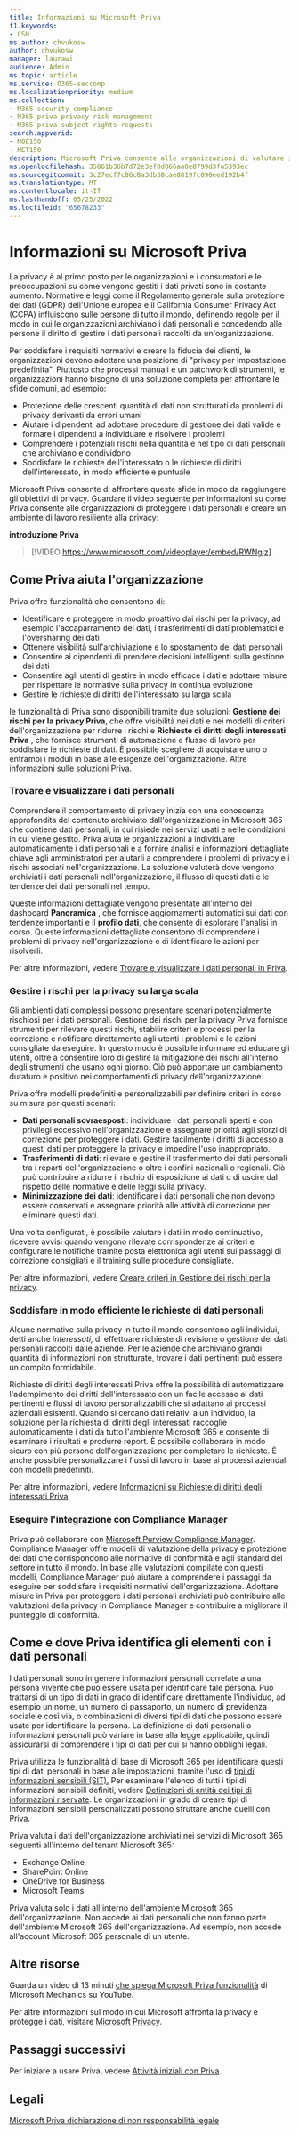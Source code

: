 ```yaml
---
title: Informazioni su Microsoft Priva
f1.keywords:
- CSH
ms.author: chvukosw
author: chvukosw
manager: laurawi
audience: Admin
ms.topic: article
ms.service: O365-seccomp
ms.localizationpriority: medium
ms.collection:
- M365-security-compliance
- M365-priva-privacy-risk-management
- M365-priva-subject-rights-requests
search.appverid:
- MOE150
- MET150
description: Microsoft Priva consente alle organizzazioni di valutare i dati personali archiviati in Microsoft 365, di identificare e correggere i rischi per la privacy e di gestire le richieste di diritti degli interessati su larga scala.
ms.openlocfilehash: 35861b36b7d72e3ef0d866aa0e8799d3fa5393ec
ms.sourcegitcommit: 3c27ecf7c86c8a3db38cae8819fc090eed192b4f
ms.translationtype: MT
ms.contentlocale: it-IT
ms.lasthandoff: 05/25/2022
ms.locfileid: "65678233"
---
```

# <a name="learn-about-microsoft-priva"></a>Informazioni su Microsoft Priva

La privacy è al primo posto per le organizzazioni e i consumatori e le preoccupazioni su come vengono gestiti i dati privati sono in costante aumento. Normative e leggi come il Regolamento generale sulla protezione dei dati (GDPR) dell'Unione europea e il California Consumer Privacy Act (CCPA) influiscono sulle persone di tutto il mondo, definendo regole per il modo in cui le organizzazioni archiviano i dati personali e concedendo alle persone il diritto di gestire i dati personali raccolti da un'organizzazione.

Per soddisfare i requisiti normativi e creare la fiducia dei clienti, le organizzazioni devono adottare una posizione di "privacy per impostazione predefinita". Piuttosto che processi manuali e un patchwork di strumenti, le organizzazioni hanno bisogno di una soluzione completa per affrontare le sfide comuni, ad esempio:

- Protezione delle crescenti quantità di dati non strutturati da problemi di privacy derivanti da errori umani
- Aiutare i dipendenti ad adottare procedure di gestione dei dati valide e formare i dipendenti a individuare e risolvere i problemi
- Comprendere i potenziali rischi nella quantità e nel tipo di dati personali che archiviano e condividono
- Soddisfare le richieste dell'interessato o le richieste di diritti dell'interessato, in modo efficiente e puntuale

Microsoft Priva consente di affrontare queste sfide in modo da raggiungere gli obiettivi di privacy. Guardare il video seguente per informazioni su come Priva consente alle organizzazioni di proteggere i dati personali e creare un ambiente di lavoro resiliente alla privacy:

**introduzione Priva**

> [!VIDEO https://www.microsoft.com/videoplayer/embed/RWNgjz]

## <a name="how-priva-helps-your-organization"></a>Come Priva aiuta l'organizzazione

Priva offre funzionalità che consentono di:

- Identificare e proteggere in modo proattivo dai rischi per la privacy, ad esempio l'accaparramento dei dati, i trasferimenti di dati problematici e l'oversharing dei dati
- Ottenere visibilità sull'archiviazione e lo spostamento dei dati personali
- Consentire ai dipendenti di prendere decisioni intelligenti sulla gestione dei dati
- Consentire agli utenti di gestire in modo efficace i dati e adottare misure per rispettare le normative sulla privacy in continua evoluzione
- Gestire le richieste di diritti dell'interessato su larga scala

le funzionalità di Priva sono disponibili tramite due soluzioni: **Gestione dei rischi per la privacy Priva**, che offre visibilità nei dati e nei modelli di criteri dell'organizzazione per ridurre i rischi e **Richieste di diritti degli interessati Priva** , che fornisce strumenti di automazione e flusso di lavoro per soddisfare le richieste di dati. È possibile scegliere di acquistare uno o entrambi i moduli in base alle esigenze dell'organizzazione. Altre informazioni sulle [soluzioni Priva](/office365/servicedescriptions/microsoft-365-service-descriptions/microsoft-365-tenantlevel-services-licensing-guidance/microsoft-365-security-compliance-licensing-guidance#privacy-management).  

### <a name="find-and-visualize-personal-data"></a>Trovare e visualizzare i dati personali

Comprendere il comportamento di privacy inizia con una conoscenza approfondita del contenuto archiviato dall'organizzazione in Microsoft 365 che contiene dati personali, in cui risiede nei servizi usati e nelle condizioni in cui viene gestito. Priva aiuta le organizzazioni a individuare automaticamente i dati personali e a fornire analisi e informazioni dettagliate chiave agli amministratori per aiutarli a comprendere i problemi di privacy e i rischi associati nell'organizzazione. La soluzione valuterà dove vengono archiviati i dati personali nell'organizzazione, il flusso di questi dati e le tendenze dei dati personali nel tempo.

Queste informazioni dettagliate vengono presentate all'interno del dashboard **Panoramica** , che fornisce aggiornamenti automatici sui dati con tendenze importanti e il **profilo dati**, che consente di esplorare l'analisi in corso. Queste informazioni dettagliate consentono di comprendere i problemi di privacy nell'organizzazione e di identificare le azioni per risolverli.

Per altre informazioni, vedere [Trovare e visualizzare i dati personali in Priva](priva-data-profile.md).

### <a name="manage-privacy-risks-at-scale"></a>Gestire i rischi per la privacy su larga scala

Gli ambienti dati complessi possono presentare scenari potenzialmente rischiosi per i dati personali. Gestione dei rischi per la privacy Priva fornisce strumenti per rilevare questi rischi, stabilire criteri e processi per la correzione e notificare direttamente agli utenti i problemi e le azioni consigliate da eseguire. In questo modo è possibile informare ed educare gli utenti, oltre a consentire loro di gestire la mitigazione dei rischi all'interno degli strumenti che usano ogni giorno. Ciò può apportare un cambiamento duraturo e positivo nei comportamenti di privacy dell'organizzazione.

Priva offre modelli predefiniti e personalizzabili per definire criteri in corso su misura per questi scenari:

- **Dati personali sovraesposti**: individuare i dati personali aperti e con privilegi eccessivo nell'organizzazione e assegnare priorità agli sforzi di correzione per proteggere i dati. Gestire facilmente i diritti di accesso a questi dati per proteggere la privacy e impedire l'uso inappropriato.
- **Trasferimenti di dati**: rilevare e gestire il trasferimento dei dati personali tra i reparti dell'organizzazione o oltre i confini nazionali o regionali. Ciò può contribuire a ridurre il rischio di esposizione ai dati o di uscire dal rispetto delle normative e delle leggi sulla privacy.
- **Minimizzazione dei dati**: identificare i dati personali che non devono essere conservati e assegnare priorità alle attività di correzione per eliminare questi dati.

Una volta configurati, è possibile valutare i dati in modo continuativo, ricevere avvisi quando vengono rilevate corrispondenze ai criteri e configurare le notifiche tramite posta elettronica agli utenti sui passaggi di correzione consigliati e il training sulle procedure consigliate.

Per altre informazioni, vedere [Creare criteri in Gestione dei rischi per la privacy](risk-management-policies.md).

### <a name="efficiently-fulfill-personal-data-requests"></a>Soddisfare in modo efficiente le richieste di dati personali

Alcune normative sulla privacy in tutto il mondo consentono agli individui, detti anche *interessati,* di effettuare richieste di revisione o gestione dei dati personali raccolti dalle aziende. Per le aziende che archiviano grandi quantità di informazioni non strutturate, trovare i dati pertinenti può essere un compito formidabile.

Richieste di diritti degli interessati Priva offre la possibilità di automatizzare l'adempimento dei diritti dell'interessato con un facile accesso ai dati pertinenti e flussi di lavoro personalizzabili che si adattano ai processi aziendali esistenti. Quando si cercano dati relativi a un individuo, la soluzione per la richiesta di diritti degli interessati raccoglie automaticamente i dati da tutto l'ambiente Microsoft 365 e consente di esaminare i risultati e produrre report. È possibile collaborare in modo sicuro con più persone dell'organizzazione per completare le richieste. È anche possibile personalizzare i flussi di lavoro in base ai processi aziendali con modelli predefiniti.

Per altre informazioni, vedere [Informazioni su Richieste di diritti degli interessati Priva](subject-rights-requests.md).

### <a name="integrate-with-compliance-manager"></a>Eseguire l'integrazione con Compliance Manager

Priva può collaborare con [Microsoft Purview Compliance Manager](/microsoft-365/compliance/compliance-manager). Compliance Manager offre modelli di valutazione della privacy e protezione dei dati che corrispondono alle normative di conformità e agli standard del settore in tutto il mondo. In base alle valutazioni compilate con questi modelli, Compliance Manager può aiutare a comprendere i passaggi da eseguire per soddisfare i requisiti normativi dell'organizzazione. Adottare misure in Priva per proteggere i dati personali archiviati può contribuire alle valutazioni della privacy in Compliance Manager e contribuire a migliorare il punteggio di conformità.

## <a name="how-and-where-priva-identifies-items-with-personal-data"></a>Come e dove Priva identifica gli elementi con i dati personali

I dati personali sono in genere informazioni personali correlate a una persona vivente che può essere usata per identificare tale persona. Può trattarsi di un tipo di dati in grado di identificare direttamente l'individuo, ad esempio un nome, un numero di passaporto, un numero di previdenza sociale e così via, o combinazioni di diversi tipi di dati che possono essere usate per identificare la persona. La definizione di dati personali o informazioni personali può variare in base alla legge applicabile, quindi assicurarsi di comprendere i tipi di dati per cui si hanno obblighi legali.

Priva utilizza le funzionalità di base di Microsoft 365 per identificare questi tipi di dati personali in base alle impostazioni, tramite l'uso di [tipi di informazioni sensibili (SIT).](/microsoft-365/compliance/sensitive-information-type-learn-about) Per esaminare l'elenco di tutti i tipi di informazioni sensibili definiti, vedere [Definizioni di entità dei tipi di informazioni riservate](/microsoft-365/compliance/sensitive-information-type-entity-definitions). Le organizzazioni in grado di creare tipi di informazioni sensibili personalizzati possono sfruttare anche quelli con Priva.

Priva valuta i dati dell'organizzazione archiviati nei servizi di Microsoft 365 seguenti all'interno del tenant Microsoft 365:

- Exchange Online
- SharePoint Online
- OneDrive for Business
- Microsoft Teams

Priva valuta solo i dati all'interno dell'ambiente Microsoft 365 dell'organizzazione. Non accede ai dati personali che non fanno parte dell'ambiente Microsoft 365 dell'organizzazione. Ad esempio, non accede all'account Microsoft 365 personale di un utente.

## <a name="more-resources"></a>Altre risorse

Guarda un video di 13 minuti [che spiega Microsoft Priva funzionalità](https://www.youtube.com/watch?v=6OLky1biPIQ) di Microsoft Mechanics su YouTube.

Per altre informazioni sul modo in cui Microsoft affronta la privacy e protegge i dati, visitare [Microsoft Privacy](/privacy).

## <a name="next-steps"></a>Passaggi successivi

Per iniziare a usare Priva, vedere [Attività iniziali con Priva](priva-setup.md).

## <a name="legal-disclaimer"></a>Legali

[Microsoft Priva dichiarazione di non responsabilità legale](priva-disclaimer.md)
